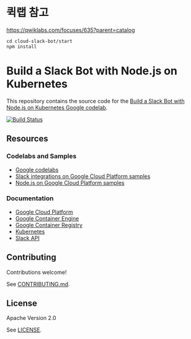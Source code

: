 # 퀵랩 참고
https://qwiklabs.com/focuses/635?parent=catalog
~~~
cd cloud-slack-bot/start
npm install
~~~

# Build a Slack Bot with Node.js on Kubernetes

This repository contains the source code for the [Build a Slack Bot with Node.js on Kubernetes
Google codelab][cloud-slack-bot-codelab].

[![Build Status][travis-status-image]][travis-status]

[cloud-slack-bot-codelab]: https://codelabs.developers.google.com/codelabs/cloud-slack-bot/
[travis-status]: https://travis-ci.org/googlecodelabs/cloud-slack-bot
[travis-status-image]: https://travis-ci.org/googlecodelabs/cloud-slack-bot.svg?branch=master

## Resources

### Codelabs and Samples

- [Google codelabs][codelabs]
- [Slack integrations on Google Cloud Platform samples][slack-samples]
- [Node.js on Google Cloud Platform samples][nodejs-samples]

[codelabs]: https://g.co/codelabs
[nodejs-samples]: https://github.com/GoogleCloudPlatform/nodejs-docs-samples
[slack-samples]: https://github.com/GoogleCloudPlatform/slack-samples

### Documentation

- [Google Cloud Platform][cloud]
- [Google Container Engine][container-engine]
- [Google Container Registry][container-registry]
- [Kubernetes][kubernetes]
- [Slack API][slack-api]

[cloud]: https://cloud.google.com/
[container-engine]: https://cloud.google.com/container-engine/
[container-registry]: https://cloud.google.com/container-registry/
[kubernetes]: http://kubernetes.io/
[slack-api]: https://api.slack.com/

## Contributing

Contributions welcome!

See [CONTRIBUTING.md](CONTRIBUTING.md).

## License

Apache Version 2.0

See [LICENSE](LICENSE).
